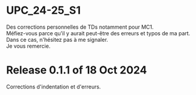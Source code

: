 # UPC_24-25_S1
Des corrections personnelles de TDs notamment pour MC1.  
Méfiez-vous parce qu'il y aurait peut-être des erreurs et typos de ma part. Dans ce cas, n'hésitez pas à me signaler.  
Je vous remercie.  

# Release 0.1.1 of 18 Oct 2024
Corrections d'indentation et d'erreurs.  

